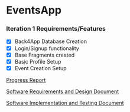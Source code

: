 # EventsApp

### Iteration 1 Requirements/Features

* [X] Back4App Database Creation
* [X] Login/Signup functionality
* [X] Base Fragments created
* [X] Basic Profile Setup
* [X] Event Creation Setup

[Progress Report]()

[Software Requirements and Design Document](https://github.com/Gregbgarman/EventsApp/blob/master/RD%20Template.docx)

[Software Implementation and Testing Document](https://github.com/Gregbgarman/EventsApp/blob/master/IT%20Template.docx)
